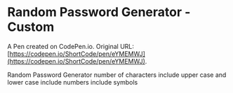 # Random Password Generator - Custom  

A Pen created on CodePen.io. Original URL: [https://codepen.io/ShortCode/pen/eYMEMWJ](https://codepen.io/ShortCode/pen/eYMEMWJ).

Random Password Generator 
number of characters
include upper case and lower case
include numbers
include symbols